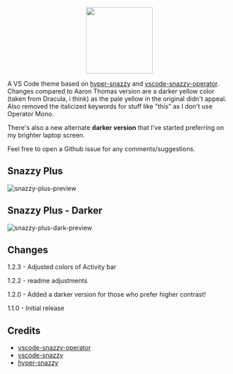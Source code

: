 <p align="center">
  <img src="https://github.com/akarlsten/snazzy-plus/raw/master/images/icon.png" width="150" height="150">
</p>

A VS Code theme based on [hyper-snazzy](https://github.com/sindresorhus/hyper-snazzy) and [vscode-snazzy-operator](https://github.com/aaronthomas/vscode-snazzy-operator). Changes compared to Aaron Thomas version are a darker yellow color (taken from Dracula, i think) as the pale yellow in the original didn't appeal. Also removed the italicized keywords for stuff like "this" as I don't use Operator Mono.

There's also a new alternate **darker version** that I've started preferring on my brighter laptop screen.

Feel free to open a Github issue for any comments/suggestions.

## Snazzy Plus

![snazzy-plus-preview](https://github.com/akarlsten/snazzy-plus/raw/master/preview.png)

## Snazzy Plus - Darker

![snazzy-plus-dark-preview](https://github.com/akarlsten/snazzy-plus/raw/master/preview-dark.png)

## Changes

1.2.3 - Adjusted colors of Activity bar

1.2.2 - readme adjustments

1.2.0 - Added a darker version for those who prefer higher contrast!

1.1.0 - Initial release

## Credits

- [vscode-snazzy-operator](https://github.com/aaronthomas/vscode-snazzy-operator)
- [vscode-snazzy](https://github.com/alexanderbast/vscode-snazzy)
- [hyper-snazzy](https://github.com/sindresorhus/hyper-snazzy)
